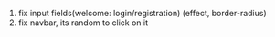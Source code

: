1. fix input fields(welcome: login/registration) (effect, border-radius)
2. fix navbar, its random to click on it
